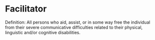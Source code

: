 # Facilitator

Definition: All persons who aid, assist, or in some way free the individual from their severe communicative difficulties related to their physical, linguistic and/or cognitive disabilities.